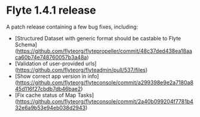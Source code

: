 # Flyte 1.4.1 release

A patch release containing a few bug fixes, including:
- [Structured Dataset with generic format should be castable to Flyte Schema] (https://github.com/flyteorg/flytepropeller/commit/48c37ded438ea18aaca60b74e748760057b3a48a)
- [Validation of user-provided urls] (https://github.com/flyteorg/flyteadmin/pull/537/files)
- [Show correct app version in info] (https://github.com/flyteorg/flyteconsole/commit/a299398e9e2a7180a845d116f27cbdb7db46bae2)
- [Fix cache status of Map Tasks] (https://github.com/flyteorg/flyteconsole/commit/2a40b099204f7781b432e6a9b53e94eb038d2943)
